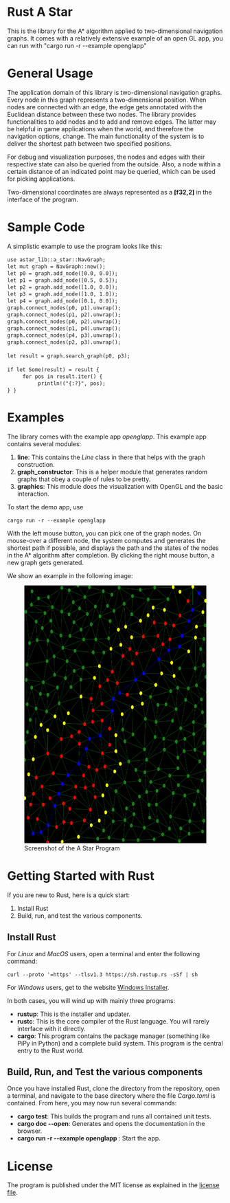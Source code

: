 # Rust A Star


This is the library for the A\*  algorithm applied to two-dimensional navigation graphs.
It comes with a relatively extensive example of an open GL app, you can run
with "cargo run -r --example openglapp"

# General Usage
The application domain of this library is two-dimensional navigation graphs. Every node in this
graph represents a two-dimensional position. When nodes are connected with an edge, the edge gets
annotated with the Euclidean distance between these two nodes. The library provides functionalities to add nodes
and to add and remove edges. The latter may be helpful in game applications when the world, and therefore the navigation options, change.
The main functionality of the system is to deliver the shortest path between two specified positions.

For debug and visualization purposes, the nodes and edges with their respective state can also be queried from the outside.
Also, a node within a certain distance of an indicated point may be queried, which can be used for picking
applications.

Two-dimensional coordinates are always represented as a **\[f32,2\]** in the interface of the program.


# Sample Code
A simplistic example to use the program looks like this:

```
use astar_lib::a_star::NavGraph;
let mut graph = NavGraph::new();
let p0 = graph.add_node([0.0, 0.0]);
let p1 = graph.add_node([0.5, 0.5]);
let p2 = graph.add_node([1.0, 0.0]);
let p3 = graph.add_node([1.0, 1.0]);
let p4 = graph.add_node([0.1, 0.0]);
graph.connect_nodes(p0, p1).unwrap();
graph.connect_nodes(p1, p2).unwrap();
graph.connect_nodes(p0, p2).unwrap();
graph.connect_nodes(p1, p4).unwrap();
graph.connect_nodes(p4, p3).unwrap();
graph.connect_nodes(p2, p3).unwrap();

let result = graph.search_graph(p0, p3);

if let Some(result) = result {
     for pos in result.iter() {
          println!("{:?}", pos);
} }
``` 


# Examples
The library comes with the example app *openglapp*.
This example app contains several modules:

1. **line**: This contains the *Line* class in there that helps with the graph construction.
2. **graph_constructor**: This is a helper module that generates random graphs that obey a couple of rules to be pretty.
3. **graphics**: This module does the visualization with OpenGL and the basic interaction.

To start the demo app, use

```
cargo run -r --example openglapp
```

With the left mouse button, you can pick one of the graph nodes. On mouse-over a different node, the system
computes and generates the shortest path if possible, and displays the path and the states of the nodes in the A*
algorithm after completion. By clicking the right mouse button, a new graph gets generated.

We show an example in the following image:

<figure>
    <img src="graph_shot.png" alt="Image of the graph" width="600" height="600">
    <figcaption>Screenshot of the A Star Program</figcaption>
</figure>

# Getting Started with Rust
If you are new to Rust, here is a quick start:

1. Install Rust
2. Build, run, and test the various components.

## Install Rust
For *Linux* and *MacOS* users, open a terminal and enter the following command:
```
curl --proto '=https' --tlsv1.3 https://sh.rustup.rs -sSf | sh
```
For *Windows* users, get to the website
[Windows Installer](https://www.rust-lang.org/tools/install).

In both cases, you will wind up with mainly three programs:
- **rustup**: This is the installer and updater.
- **rustc**: This is the core compiler of the Rust language. You will rarely interface with it directly.
- **cargo**: This program contains the package manager (something like PiPy in Python) and a complete build system.
  This program is the central entry to the Rust world.

## Build, Run, and Test the various components
Once you have installed Rust, clone the directory from the repository, open a terminal, and navigate to the base directory
where the file *Cargo.toml* is contained. From here, you may now run several commands:

- **cargo test**: This builds the program and runs all contained unit tests.
- **cargo doc --open**: Generates and opens the documentation in the browser.
- **cargo run -r --example openglapp** : Start the app.



# License
The program is published under the MIT license as explained in the [license file](LICENSE).